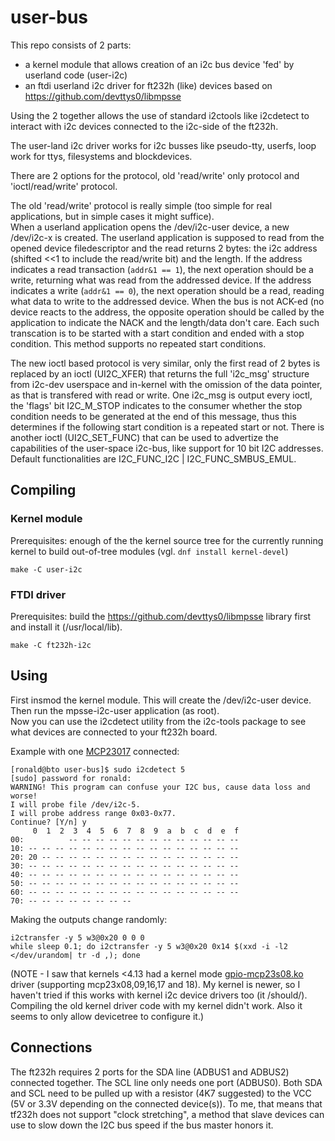 # user-bus

This repo consists of 2 parts:
- a kernel module that allows creation of an i2c bus device 'fed' by userland code (user-i2c)
- an ftdi userland i2c driver for ft232h (like) devices based on https://github.com/devttys0/libmpsse

Using the 2 together allows the use of standard i2ctools like i2cdetect to interact with i2c devices connected to the i2c-side of the ft232h.

The user-land i2c driver works for i2c busses like pseudo-tty, userfs, loop work for ttys, filesystems and blockdevices.

There are 2 options for the protocol, old 'read/write' only protocol and 'ioctl/read/write' protocol.

The old 'read/write' protocol is really simple (too simple for real applications, but in simple cases it might suffice).  
When a userland application opens the /dev/i2c-user device, a new /dev/i2c-x is created. The userland application is supposed to read from the opened device filedescriptor and the read returns 2 bytes: the i2c address (shifted <<1 to include the read/write bit) and the length.
If the address indicates a read transaction (`addr&1 == 1`), the next operation should be a write, returning what was read from the addressed device. If the address indicates a write (`addr&1 == 0`),
the next operation should be a read, reading what data to write to the addressed device. When the bus is not ACK-ed (no device reacts to the address, the opposite
operation should be called by the application to indicate the NACK and the length/data don't care. Each such transcation is to be started with a start condition
and ended with a stop condition. This method supports no repeated start conditions.

The new ioctl based protocol is very similar, only the first read of 2 bytes is replaced by an ioctl (UI2C_XFER) that returns the full 'i2c_msg' structure from i2c-dev userspace and in-kernel with the omission of the data pointer, as that is transfered with read or write.
One i2c_msg is output every ioctl, the 'flags' bit I2C_M_STOP indicates to the consumer whether the stop condition needs to be generated at the end of this message, thus this determines if the following start condition is a repeated start or not.
There is another ioctl (UI2C_SET_FUNC) that can be used to advertize the capabilities of the user-space i2c-bus, like support for 10 bit I2C addresses. Default functionalities are I2C_FUNC_I2C | I2C_FUNC_SMBUS_EMUL.

## Compiling

### Kernel module
Prerequisites: enough of the the kernel source tree for the currently running kernel to build out-of-tree modules (vgl. `dnf install kernel-devel`)

`make -C user-i2c`

### FTDI driver
Prerequisites: build the https://github.com/devttys0/libmpsse library first and install it (/usr/local/lib).

`make -C ft232h-i2c`

## Using

First insmod the kernel module. This will create the /dev/i2c-user device. Then run the mpsse-i2c-user application (as root).  
Now you can use the i2cdetect utility from the i2c-tools package to see what devices are connected to your ft232h board.

Example with one [MCP23017](http://ww1.microchip.com/downloads/en/DeviceDoc/20001952C.pdf) connected:
```
[ronald@bto user-bus]$ sudo i2cdetect 5
[sudo] password for ronald: 
WARNING! This program can confuse your I2C bus, cause data loss and worse!
I will probe file /dev/i2c-5.
I will probe address range 0x03-0x77.
Continue? [Y/n] y
     0  1  2  3  4  5  6  7  8  9  a  b  c  d  e  f
00:          -- -- -- -- -- -- -- -- -- -- -- -- -- 
10: -- -- -- -- -- -- -- -- -- -- -- -- -- -- -- -- 
20: 20 -- -- -- -- -- -- -- -- -- -- -- -- -- -- -- 
30: -- -- -- -- -- -- -- -- -- -- -- -- -- -- -- -- 
40: -- -- -- -- -- -- -- -- -- -- -- -- -- -- -- -- 
50: -- -- -- -- -- -- -- -- -- -- -- -- -- -- -- -- 
60: -- -- -- -- -- -- -- -- -- -- -- -- -- -- -- -- 
70: -- -- -- -- -- -- -- --                         
```

Making the outputs change randomly:
```
i2ctransfer -y 5 w3@0x20 0 0 0
while sleep 0.1; do i2ctransfer -y 5 w3@0x20 0x14 $(xxd -i -l2 </dev/urandom| tr -d ,); done

```

(NOTE - I saw that kernels <4.13 had a kernel mode [gpio-mcp23s08.ko](https://cateee.net/lkddb/web-lkddb/GPIO_MCP23S08.html) driver (supporting mcp23x08,09,16,17 and 18). My kernel is newer, so I haven't tried if this works with kernel i2c device drivers too (it /should/). Compiling the old kernel driver code with my kernel didn't work. Also it seems to only allow devicetree to configure it.)

## Connections

The ft232h requires 2 ports for the SDA line (ADBUS1 and ADBUS2) connected together. The SCL line only needs one port (ADBUS0). Both SDA and SCL need to be pulled
up with a resistor (4K7 suggested) to the VCC (5V or 3.3V depending on the connected device(s)). To me, that means that tf232h does not support "clock stretching",
a method that slave devices can use to slow down the I2C bus speed if the bus master honors it.

